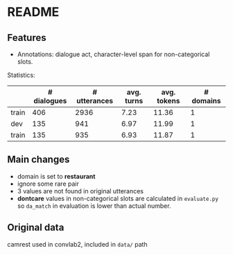 # README

## Features

- Annotations: dialogue act, character-level span for non-categorical slots.

Statistics:

|       | \# dialogues | \# utterances | avg. turns | avg. tokens | \# domains |
| ----- | ------------ | ------------- | ---------- | ----------- | ---------- |
| train | 406         | 2936         | 7.23     | 11.36       | 1          |
| dev | 135         | 941         | 6.97      | 11.99       | 1          |
| train | 135         | 935         | 6.93       | 11.87       | 1          |

## Main changes

- domain is set to **restaurant**
- ignore some rare pair
- 3 values are not found in original utterances
- **dontcare** values in non-categorical slots are calculated in `evaluate.py` so `da_match` in evaluation is lower than actual number.

## Original data

camrest used in convlab2, included in `data/` path

